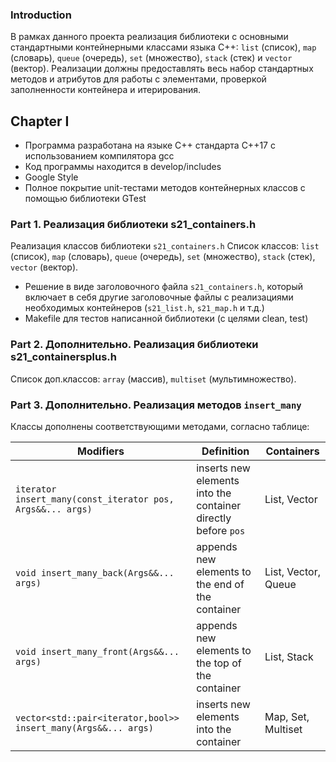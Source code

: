 ### Introduction

В рамках данного проекта реализация библиотеки с основными стандартными контейнерными классами языка С++: `list` (список), `map` (словарь), `queue` (очередь), `set` (множество), `stack` (стек) и `vector` (вектор). Реализации должны предоставлять весь набор стандартных методов и атрибутов для работы с элементами, проверкой заполненности контейнера и итерирования. 

## Chapter I

- Программа разработана на языке C++ стандарта C++17 с использованием компилятора gcc
- Код программы находится в develop/includes
- Google Style
- Полное покрытие unit-тестами методов контейнерных классов c помощью библиотеки GTest

### Part 1. Реализация библиотеки s21_containers.h

Реализация классов библиотеки `s21_containers.h` 
Список классов: `list` (список), `map` (словарь), `queue` (очередь), `set` (множество), `stack` (стек), `vector` (вектор).
- Решение в виде заголовочного файла `s21_containers.h`, который включает в себя другие заголовочные файлы с реализациями необходимых контейнеров (`s21_list.h`, `s21_map.h` и т.д.)
- Makefile для тестов написанной библиотеки (с целями clean, test)

### Part 2. Дополнительно. Реализация библиотеки s21_containersplus.h

Список доп.классов: `array` (массив), `multiset` (мультимножество).

### Part 3. Дополнительно. Реализация методов `insert_many`

 Классы дополнены соответствующими методами, согласно таблице:

| Modifiers      | Definition                                      | Containers |
|----------------|-------------------------------------------------| -------------------------------------------|
| `iterator insert_many(const_iterator pos, Args&&... args)`          | inserts new elements into the container directly before `pos`  | List, Vector |
| `void insert_many_back(Args&&... args)`          | appends new elements to the end of the container  | List, Vector, Queue |
| `void insert_many_front(Args&&... args)`          | appends new elements to the top of the container  | List, Stack |
| `vector<std::pair<iterator,bool>> insert_many(Args&&... args)`          | inserts new elements into the container  | Map, Set, Multiset |

